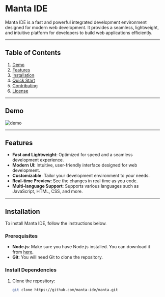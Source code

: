 # Manta IDE

Manta IDE is a fast and powerful integrated development environment designed for modern web development. It provides a seamless, lightweight, and intuitive platform for developers to build web applications efficiently.

---

## Table of Contents

1. [Demo](#demo)
2. [Features](#features)
3. [Installation](#installation)
4. [Quick Start](#quick-start)
5. [Contributing](#contributing)
6. [License](#license)

---

## Demo

![demo](assets/demo.gif)

---

## Features

- **Fast and Lightweight**: Optimized for speed and a seamless development experience.
- **Modern UI**: Intuitive, user-friendly interface designed for web development.
- **Customizable**: Tailor your development environment to your needs.
- **Real-time Preview**: See the changes in real time as you code.
- **Multi-language Support**: Supports various languages such as JavaScript, HTML, CSS, and more.

---

## Installation

To install Manta IDE, follow the instructions below.

### Prerequisites

- **Node.js**: Make sure you have Node.js installed. You can download it from [here](https://nodejs.org/).
- **Git**: You will need Git to clone the repository.

### Install Dependencies

1. Clone the repository:

   ```bash
   git clone https://github.com/manta-ide/manta.git
